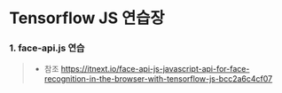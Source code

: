# Tensorflow JS 연습장

### 1. face-api.js 연습

> - 참조 https://itnext.io/face-api-js-javascript-api-for-face-recognition-in-the-browser-with-tensorflow-js-bcc2a6c4cf07
